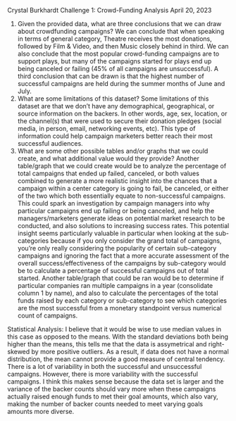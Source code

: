 Crystal Burkhardt
Challenge 1: Crowd-Funding Analysis
April 20, 2023 

1.	Given the provided data, what are three conclusions that we can draw about crowdfunding campaigns?
We can conclude that when speaking in terms of general category, Theatre receives the most donations, followed by Film & Video, and then Music closely behind in third. We can also conclude that the most popular crowd-funding campaigns are to support plays, but many of the campaigns started for plays end up being canceled or failing (45% of all campaigns are unsuccessful). A third conclusion that can be drawn is that the highest number of successful campaigns are held during the summer months of June and July. 
2.	What are some limitations of this dataset?
Some limitations of this dataset are that we don’t have any demographical, geographical, or source information on the backers. In other words, age, sex, location, or the channel(s) that were used to secure their donation pledges (social media, in person, email, networking events, etc). This type of information could help campaign marketers better reach their most successful audiences. 
3.	What are some other possible tables and/or graphs that we could create, and what additional value would they provide?
Another table/graph that we could create would be to analyze the percentage of total campaigns that ended up failed, canceled, or both values combined to generate a more realistic insight into the chances that a campaign within a center category is going to fail, be canceled, or either of the two which both essentially equate to non-successful campaigns. This could spark an investigation by campaign managers into why particular campaigns end up failing or being canceled, and help the managers/marketers generate ideas on potential market research to be conducted, and also solutions to increasing success rates. This potential insight seems particularly valuable in particular when looking at the sub-categories because if you only consider the grand total of campaigns, you’re only really considering the popularity of certain sub-category campaigns and ignoring the fact that a more accurate assessment of the overall success/effectiveness of the campaigns by sub-category would be to calculate a percentage of successful campaigns out of total started. Another table/graph that could be ran would be to determine if particular companies ran multiple campaigns in a year (consolidate column 1 by name), and also to calculate the percentages of the total funds raised by each category or sub-category to see which categories are the most successful from a monetary standpoint versus numerical count of campaigns. 

Statistical Analysis: I believe that it would be wise to use median values in this case as opposed to the means. With the standard deviations both being higher than the means, this tells me that the data is assymetrical and right-skewed by more positive outliers. As a result, if data does not have a normal distribution, the mean cannot provide a good measure of central tendency. There is a lot of variability in both the successful and unsuccessful campaigns. However, there is more variability with the successful campaigns. I think this makes sense because the data set is larger and the variance of the backer counts should vary more when these campaigns actually raised enough funds to met their goal amounts, which also vary, making the number of backer counts needed to meet varying goals amounts more diverse.

